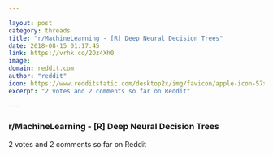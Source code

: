```yaml
---

layout: post
category: threads
title: "r/MachineLearning - [R] Deep Neural Decision Trees"
date: 2018-08-15 01:17:45
link: https://vrhk.co/2Oz4Xh0
image: 
domain: reddit.com
author: "reddit"
icon: https://www.redditstatic.com/desktop2x/img/favicon/apple-icon-57x57.png
excerpt: "2 votes and 2 comments so far on Reddit"

---
```


### r/MachineLearning - [R] Deep Neural Decision Trees

2 votes and 2 comments so far on Reddit